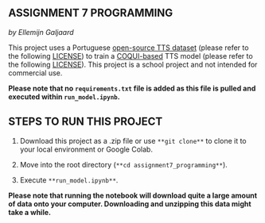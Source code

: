 ASSIGNMENT 7 PROGRAMMING
----------------------------
*by Ellemijn Galjaard*

This project uses a Portuguese [open-source TTS dataset](https://github.com/Edresson/TTS-Portuguese-Corpus) (please refer to the following [LICENSE](https://github.com/Edresson/TTS-Portuguese-Corpus/blob/master/LICENSE)) to train a [COQUI-based](https://github.com/coqui-ai/TTS) TTS model (please refer to the following [LICENSE](https://github.com/coqui-ai/TTS/blob/dev/LICENSE.txt)). This project is a school project and not intended for commercial use.

**Please note that no ``requirements.txt`` file is added as this file is pulled and executed within ``run_model.ipynb``.**

STEPS TO RUN THIS PROJECT
-----------------------------

1. Download this project as a .zip file or use ``**git clone**`` to clone it to your local environment or Google Colab.

2. Move into the root directory (``**cd assignment7_programming**``).

3. Execute ``**run_model.ipynb**``.

**Please note that running the notebook will download quite a large amount of data onto your computer. Downloading and unzipping this data might take a while.**


